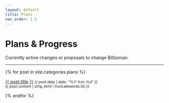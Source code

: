 ```yaml
---
layout: default
title: Plans
nav_order: 1.5
---
```


# Plans & Progress

Currently active changes or proposals to change Billzonian.

-----

{% for post in site.categories.plans %}
  <p>
    <a href="{{ post.url | relative_url }}">{{ post.title }}</a> <small><em>{{ post.date | date: "%Y-%m-%d" }}</em></small>
    <br>
    <small>{{ post.content | strip_html | truncatewords:50 }}</small>
  </p>
{% endfor %}
